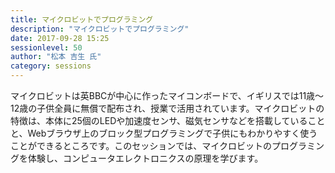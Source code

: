 ```yaml
---
title: マイクロビットでプログラミング
description: "マイクロビットでプログラミング"
date: 2017-09-28 15:25
sessionlevel: 50
author: "松本 吉生 氏"
category: sessions
---
```

マイクロビットは英BBCが中心に作ったマイコンボードで、イギリスでは11歳〜12歳の子供全員に無償で配布され、授業で活用されています。マイクロビットの特徴は、本体に25個のLEDや加速度センサ、磁気センサなどを搭載していることと、Webブラウザ上のブロック型プログラミングで子供にもわかりやすく使うことができるところです。このセッションでは、マイクロビットのプログラミングを体験し、コンピュータエレクトロニクスの原理を学びます。

